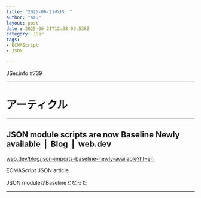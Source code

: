 ```yaml
---
title: "2025-06-21のJS: "
author: "azu"
layout: post
date : 2025-06-21T12:38:09.538Z
category: JSer
tags:
- ECMAScript
- JSON

---
```


JSer.info #739

----

<h1 class="site-genre">アーティクル</h1>

----

## JSON module scripts are now Baseline Newly available  |  Blog  |  web.dev
[web.dev/blog/json-imports-baseline-newly-available?hl&#x3D;en](https://web.dev/blog/json-imports-baseline-newly-available?hl=en "JSON module scripts are now Baseline Newly available  |  Blog  |  web.dev")
<p class="jser-tags jser-tag-icon"><span class="jser-tag">ECMAScript</span> <span class="jser-tag">JSON</span> <span class="jser-tag">article</span></p>

JSON moduleがBaselineとなった


----
